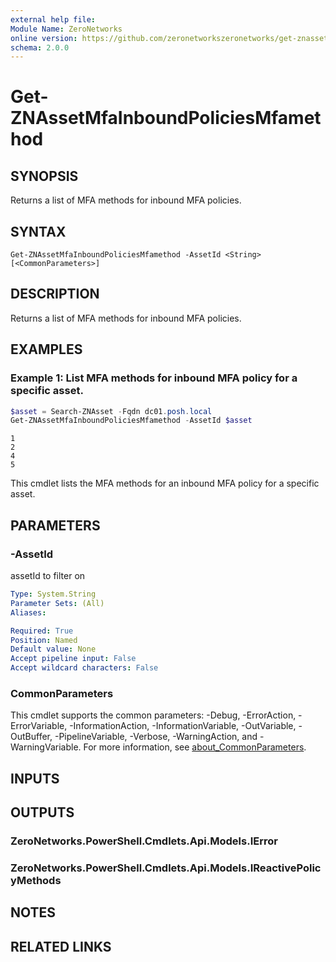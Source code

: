 ```yaml
---
external help file:
Module Name: ZeroNetworks
online version: https://github.com/zeronetworkszeronetworks/get-znassetmfainboundpoliciesmfamethod
schema: 2.0.0
---
```


# Get-ZNAssetMfaInboundPoliciesMfamethod

## SYNOPSIS
Returns a list of MFA methods for inbound MFA policies.

## SYNTAX

```
Get-ZNAssetMfaInboundPoliciesMfamethod -AssetId <String> [<CommonParameters>]
```

## DESCRIPTION
Returns a list of MFA methods for inbound MFA policies.

## EXAMPLES

### Example 1: List MFA methods for inbound MFA policy for a specific asset.
```powershell
$asset = Search-ZNAsset -Fqdn dc01.posh.local
Get-ZNAssetMfaInboundPoliciesMfamethod -AssetId $asset        
```

```output
1
2
4
5
```

This cmdlet lists the MFA methods for an inbound MFA policy for a specific asset.

## PARAMETERS

### -AssetId
assetId to filter on

```yaml
Type: System.String
Parameter Sets: (All)
Aliases:

Required: True
Position: Named
Default value: None
Accept pipeline input: False
Accept wildcard characters: False
```

### CommonParameters
This cmdlet supports the common parameters: -Debug, -ErrorAction, -ErrorVariable, -InformationAction, -InformationVariable, -OutVariable, -OutBuffer, -PipelineVariable, -Verbose, -WarningAction, and -WarningVariable. For more information, see [about_CommonParameters](http://go.microsoft.com/fwlink/?LinkID=113216).

## INPUTS

## OUTPUTS

### ZeroNetworks.PowerShell.Cmdlets.Api.Models.IError

### ZeroNetworks.PowerShell.Cmdlets.Api.Models.IReactivePolicyMethods

## NOTES

## RELATED LINKS

